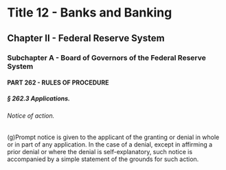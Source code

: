 
# Title 12 - Banks and Banking
## Chapter II - Federal Reserve System
### Subchapter A - Board of Governors of the Federal Reserve System
#### PART 262 - RULES OF PROCEDURE
##### § 262.3 Applications.
###### Notice of action.

(g)Prompt notice is given to the applicant of the granting or denial in whole or in part of any application. In the case of a denial, except in affirming a prior denial or where the denial is self-explanatory, such notice is accompanied by a simple statement of the grounds for such action.
